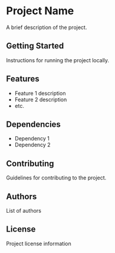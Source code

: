 <!DOCTYPE html> <html> <head> <title>Project Readme</title> </head> <body> <h1>Project Name</h1> <p>A brief description of the project.</p> <h2>Getting Started</h2> <p>Instructions for running the project locally.</p> <h2>Features</h2> <ul> <li>Feature 1 description</li> <li>Feature 2 description</li> <li>etc.</li> </ul> <h2>Dependencies</h2> <ul> <li>Dependency 1</li> <li>Dependency 2</li> </ul> <h2>Contributing</h2> <p>Guidelines for contributing to the project.</p> <h2>Authors</h2> <p>List of authors</p> <h2>License</h2> <p>Project license information</p> </body> </html>

